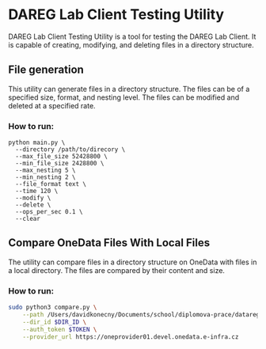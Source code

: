 # DAREG Lab Client Testing Utility
DAREG Lab Client Testing Utility is a tool for testing the DAREG Lab Client. It is capable of creating, modifying, and deleting files in a directory structure.

## File generation
This utility can generate files in a directory structure. The files can be of a specified size, format, and nesting level. The files can be modified and deleted at a specified rate.

### How to run:

```
python main.py \
  --directory /path/to/direcory \
  --max_file_size 52428800 \
  --min_file_size 2428800 \
  --max_nesting 5 \
  --min_nesting 2 \
  --file_format text \
  --time 120 \
  --modify \
  --delete \
  --ops_per_sec 0.1 \
  --clear
```

## Compare OneData Files With Local Files
The utility can compare files in a directory structure on OneData with files in a local directory. The files are compared by their content and size.

### How to run:

```bash
sudo python3 compare.py \
    --path /Users/davidkonecny/Documents/school/diplomova-prace/datareg/testing/out \
    --dir_id $DIR_ID \
    --auth_token $TOKEN \
    --provider_url https://oneprovider01.devel.onedata.e-infra.cz
```